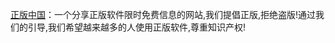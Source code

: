 [正版中国](https://getitfree.cn/)：一个分享正版软件限时免费信息的网站,我们提倡正版,拒绝盗版!通过我们的引导,我们希望越来越多的人使用正版软件,尊重知识产权!

[]()

[]()

[]()

[]()

[]()

[]()

[]()

